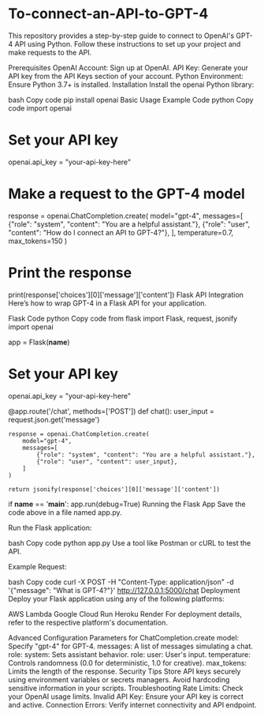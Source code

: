 # To-connect-an-API-to-GPT-4


This repository provides a step-by-step guide to connect to OpenAI's GPT-4 API using Python. Follow these instructions to set up your project and make requests to the API.

Prerequisites
OpenAI Account: Sign up at OpenAI.
API Key: Generate your API key from the API Keys section of your account.
Python Environment: Ensure Python 3.7+ is installed.
Installation
Install the openai Python library:

bash
Copy code
pip install openai
Basic Usage
Example Code
python
Copy code
import openai

# Set your API key
openai.api_key = "your-api-key-here"

# Make a request to the GPT-4 model
response = openai.ChatCompletion.create(
    model="gpt-4",
    messages=[
        {"role": "system", "content": "You are a helpful assistant."},
        {"role": "user", "content": "How do I connect an API to GPT-4?"},
    ],
    temperature=0.7,
    max_tokens=150
)

# Print the response
print(response['choices'][0]['message']['content'])
Flask API Integration
Here’s how to wrap GPT-4 in a Flask API for your application.

Flask Code
python
Copy code
from flask import Flask, request, jsonify
import openai

app = Flask(__name__)

# Set your API key
openai.api_key = "your-api-key-here"

@app.route('/chat', methods=['POST'])
def chat():
    user_input = request.json.get('message')
    
    response = openai.ChatCompletion.create(
        model="gpt-4",
        messages=[
            {"role": "system", "content": "You are a helpful assistant."},
            {"role": "user", "content": user_input},
        ]
    )
    
    return jsonify(response['choices'][0]['message']['content'])

if __name__ == '__main__':
    app.run(debug=True)
Running the Flask App
Save the code above in a file named app.py.

Run the Flask application:

bash
Copy code
python app.py
Use a tool like Postman or cURL to test the API.

Example Request:

bash
Copy code
curl -X POST -H "Content-Type: application/json" -d '{"message": "What is GPT-4?"}' http://127.0.0.1:5000/chat
Deployment
Deploy your Flask application using any of the following platforms:

AWS Lambda
Google Cloud Run
Heroku
Render
For deployment details, refer to the respective platform's documentation.

Advanced Configuration
Parameters for ChatCompletion.create
model: Specify "gpt-4" for GPT-4.
messages: A list of messages simulating a chat.
role: system: Sets assistant behavior.
role: user: User's input.
temperature: Controls randomness (0.0 for deterministic, 1.0 for creative).
max_tokens: Limits the length of the response.
Security Tips
Store API keys securely using environment variables or secrets managers.
Avoid hardcoding sensitive information in your scripts.
Troubleshooting
Rate Limits: Check your OpenAI usage limits.
Invalid API Key: Ensure your API key is correct and active.
Connection Errors: Verify internet connectivity and API endpoint.
